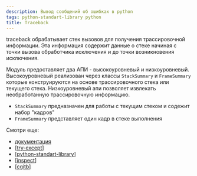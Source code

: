 ```yaml
---
description: Вывод сообщений об ошибках в python
tags: python-standart-library python
title: Traceback
---
```

traceback обрабатывает стек вызовов для получения трассировочной информации. Эта информация содержит данные о стеке начиная с точки вызова обработчика исключения и до точки возникновения исключения.

Модуль предоставляет два АПИ - высокоуровневый и низкоуровневый. Высокоуровневый реализован через классы `StackSummary` и `FrameSummary` которые конструируются на основе трассировочного стека или текущего стека. Низкоуровневый апи позволяет извлекать необработанную трассировочную информацию.

- `StackSummary` предназначен для работы с текущим стеком и содежит набор "кадров"
- `FrameSummary` представляет один кадр в стеке выполнения

Смотри еще:

- [документация](https://docs.python.org/3/library/traceback.html)
- [[try-except]]
- [[python-standart-library]]
- [[inspect]]
- [[cgitb]]

[//begin]: # "Autogenerated link references for markdown compatibility"
[try-except]: try-except "Try except raise"
[python-standart-library]: ..%2Flists%2Fpython-standart-library "Стандартная библиотека python и полезные ресурсы"
[inspect]: inspect "Inspect"
[cgitb]: cgitb "Cgitb"
[//end]: # "Autogenerated link references"